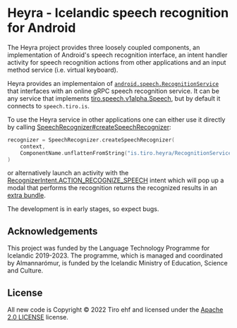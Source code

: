 # Heyra - Icelandic speech recognition for Android

The Heyra project provides three loosely coupled components, an implementation
of Android's speech recognition interface, an intent handler activity for speech
recognition actions from other applications and an input method service
(i.e. virtual keyboard).

Heyra provides an implementaion of
[`android.speech.RecognitionService`](https://developer.android.com/reference/kotlin/android/speech/RecognitionService)
that interfaces with an online gRPC speech recognition service. It can be any
service that implements
[tiro.speech.v1alpha.Speech](https://github.com/tiro-is/tiro-speech-core/blob/master/proto/tiro/speech/v1alpha/speech.proto),
but by default it connects to `speech.tiro.is`.

To use the Heyra service in other applications one can either use it directly by
calling
[SpeechRecognizer#createSpeechRecognizer](https://developer.android.com/reference/kotlin/android/speech/SpeechRecognizer#createSpeechRecognizer(android.content.Context)):

```kotlin
recognizer = SpeechRecognizer.createSpeechRecognizer(
    context,
    ComponentName.unflattenFromString("is.tiro.heyra/RecognitionService")
)
```

or alternatively launch an activity with the
[RecognizerIntent.ACTION_RECOGNIZE_SPEECH](https://developer.android.com/reference/kotlin/android/speech/RecognizerIntent#ACTION_RECOGNIZE_SPEECH)
intent which will pop up a modal that performs the recognition returns the
recognized results in an [extra
bundle](https://developer.android.com/reference/android/kotlin/speech/RecognizerIntent#EXTRA_RESULTS).

The development is in early stages, so expect bugs.

## Acknowledgements

This project was funded by the Language Technology Programme for Icelandic
2019-2023. The programme, which is managed and coordinated by Almannarómur, is
funded by the Icelandic Ministry of Education, Science and Culture.

## License

All new code is Copyright © 2022 Tiro ehf and licensed under the [Apache 2.0
LICENSE](LICENSE) license.
